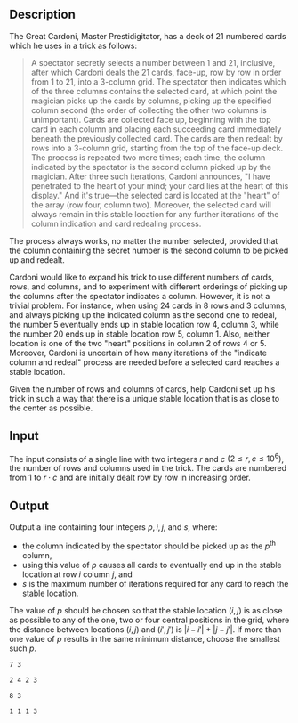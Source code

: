## Description

The Great Cardoni, Master Prestidigitator, has a deck of $21$ numbered cards which he uses in a trick as follows:

> A spectator secretly selects a number between $1$ and $21$, inclusive, after which Cardoni deals the $21$ cards, face-up, row by row in order from $1$ to $21$, into a $3$-column grid. The spectator then indicates which of the three columns contains the selected card, at which point the magician picks up the cards by columns, picking up the specified column second (the order of collecting the other two columns is unimportant). Cards are collected face up, beginning with the top card in each column and placing each succeeding card immediately beneath the previously collected card. The cards are then redealt by rows into a $3$-column grid, starting from the top of the face-up deck. The process is repeated two more times; each time, the column indicated by the spectator is the second column picked up by the magician. After three such iterations, Cardoni announces, "I have penetrated to the heart of your mind; your card lies at the heart of this display." And it's true—the selected card is located at the "heart" of the array (row four, column two). Moreover, the selected card will always remain in this stable location for any further iterations of the column indication and card redealing process.

The process always works, no matter the number selected, provided that the column containing the secret number is the second column to be picked up and redealt.

Cardoni would like to expand his trick to use different numbers of cards, rows, and columns, and to experiment with different orderings of picking up the columns after the spectator indicates a column. However, it is not a trivial problem. For instance, when using $24$ cards in $8$ rows and $3$ columns, and always picking up the indicated column as the second one to redeal, the number $5$ eventually ends up in stable location row $4$, column $3$, while the number $20$ ends up in stable location row $5$, column $1$. Also, neither location is one of the two "heart" positions in column $2$ of rows $4$ or $5$. Moreover, Cardoni is uncertain of how many iterations of the "indicate column and redeal" process are needed before a selected card reaches a stable location.

Given the number of rows and columns of cards, help Cardoni set up his trick in such a way that there is a unique stable location that is as close to the center as possible.

## Input

The input consists of a single line with two integers $r$ and $c$ $(2 \le r, c \le 10^6)$, the number of rows and columns used in the trick. The cards are numbered from $1$ to $r \cdot c$ and are initially dealt row by row in increasing order.

## Output

Output a line containing four integers $p, i, j$, and $s$, where:
- the column indicated by the spectator should be picked up as the $p^\text{th}$ column,
- using this value of $p$ causes all cards to eventually end up in the stable location at row $i$ column $j$, and
- $s$ is the maximum number of iterations required for any card to reach the stable location.

The value of $p$ should be chosen so that the stable location $(i, j)$ is as close as possible to any of the one, two or four central positions in the grid, where the distance between locations $(i, j)$ and $(i', j')$ is $|i − i'| + |j − j'|$. If more than one value of $p$ results in the same minimum distance, choose the smallest such $p$.

```input1
7 3

```

```output1
2 4 2 3

```

```input2
8 3

```

```output2
1 1 1 3

```

